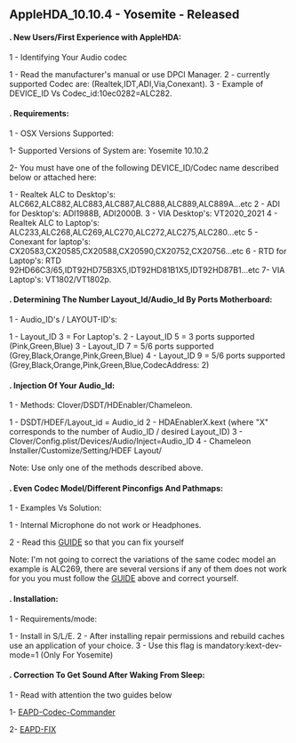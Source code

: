 ## AppleHDA_10.10.4 - Yosemite - Released 




#### . New Users/First Experience with AppleHDA: 
 
1 - Identifying Your Audio codec

 1 - Read the manufacturer's manual or use DPCI Manager.
 2 - currently supported Codec are: (Realtek,IDT,ADI,Via,Conexant).
 3 - Example of DEVICE_ID Vs Codec_id:10ec0282=ALC282.
 
#### . Requirements:
 
1 - OSX Versions Supported:
 
 1- Supported Versions of System are: Yosemite 10.10.2
 
 2- You must have one of the following DEVICE_ID/Codec name described below or attached here:
 
 1 - Realtek ALC to Desktop's: ALC662,ALC882,ALC883,ALC887,ALC888,ALC889,ALC889A...etc
 2 - ADI for Desktop's: ADI1988B, ADI2000B.
 3 - VIA Desktop's: VT2020_2021
 4 - Realtek ALC to Laptop's: ALC233,ALC268,ALC269,ALC270,ALC272,ALC275,ALC280...etc
 5 - Conexant for laptop's: CX20583,CX20585,CX20588,CX20590,CX20752,CX20756...etc
 6 - RTD for Laptop's: RTD 92HD66C3/65,IDT92HD75B3X5,IDT92HD81B1X5,IDT92HD87B1...etc
 7- VIA Laptop's: VT1802/VT1802p.
 
#### . Determining The Number Layout_Id/Audio_Id By Ports Motherboard:
 
1 - Audio_ID's / LAYOUT-ID's:

 1 - Layout_ID 3 =  For Laptop's.
 2 - Layout_ID 5 =  3 ports supported (Pink,Green,Blue)
 3 - Layout_ID 7 = 5/6 ports supported (Grey,Black,Orange,Pink,Green,Blue)
 4 - Layout_ID 9 = 5/6 ports supported (Grey,Black,Orange,Pink,Green,Blue,CodecAddress: 2)
 
#### . Injection Of Your Audio_Id:
 
1 - Methods: Clover/DSDT/HDEnabler/Chameleon.
 
 1 - DSDT/HDEF/Layout_id = Audio_id
 2 - HDAEnablerX.kext (where "X" corresponds to the number of Audio_ID / desired Layout_ID)
 3 - Clover/Config.plist/Devices/Audio/Inject=Audio_ID
 4 - Chameleon Installer/Customize/Setting/HDEF Layout/
 
 Note: Use only one of the methods described above.
 
#### . Even Codec Model/Different Pinconfigs And Pathmaps:
 
1 - Examples Vs Solution:
 
 1 - Internal Microphone do not work or Headphones.
 
 2 - Read this [GUIDE](http://www.insanelymac.com/forum/topic/295001-guide-to-patch-applehda-for-your-codec/) so that you can fix yourself

 Note: I'm not going to correct the variations of the same codec model
 an example is ALC269, there are several versions if any of them does
 not work for you you must follow the [GUIDE](http://www.insanelymac.com/forum/topic/295001-guide-to-patch-applehda-for-your-codec/) above and correct yourself.
 
#### . Installation:
 
1 - Requirements/mode:
 
 1 - Install in S/L/E.
 2 - After installing repair permissions and rebuild caches use an application of your choice.
 3 - Use this flag is mandatory:kext-dev-mode=1 (Only For Yosemite)
 

#### . Correction To Get Sound After Waking From Sleep:
 
1 - Read with attention the two guides below 
 
 1- [EAPD-Codec-Commander](https://github.com/Dolnor/EAPD-Codec-Commander) 

 2- [EAPD-FIX](http://forum.osxlatitude.com/index.php?/topic/3084-eapdjack-sense-fix-no-audiojack-sense-issue-after-sleep/)
